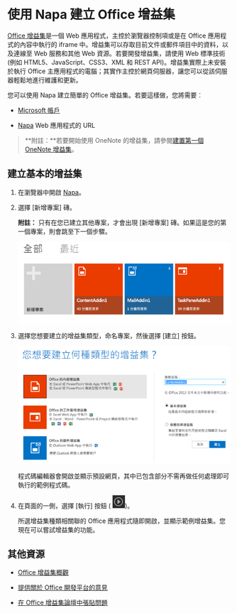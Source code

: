 ﻿
# <a name="create-an-office-add-in-with-napa"></a>使用 Napa 建立 Office 增益集



[Office 增益集](../../docs/overview/office-add-ins.md)是一個 Web 應用程式，主控於瀏覽器控制項或是在 Office 應用程式的內容中執行的 iframe 中。增益集可以存取目前文件或郵件項目中的資料，以及連線至 Web 服務和其他 Web 資源。若要開發增益集，請使用 Web 標準技術 (例如 HTML5、JavaScript、CSS3、XML 和 REST API)。增益集實際上未安裝於執行 Office 主應用程式的電腦；其實作主控於網頁伺服器，讓您可以從該伺服器輕鬆地進行維護和更新。

您可以使用 Napa 建立簡單的 Office 增益集。若要這樣做，您將需要︰

- [Microsoft 帳戶](http://www.microsoft.com/en-us/account/default.aspx)
    
- [Napa](https://www.napacloudapp.com) Web 應用程式的 URL

>**附註：**若要開始使用 OneNote 的增益集，請參閱[建置第一個 OneNote 增益集](../onenote/onenote-add-ins-getting-started.md)。

## <a name="create-a-basic-add-in"></a>建立基本的增益集



1. 在瀏覽器中開啟 [Napa](https://www.napacloudapp.com)。
    
2. 選擇 [新增專案] 磚。
    
     **附註：** 只有在您已建立其他專案，才會出現 [新增專案] 磚。如果這是您的第一個專案，則會跳至下一個步驟。
    
    ![專案頁面](../../images/08fc36cf-7cc1-442f-a9a5-b6bb30d786a4.png)

3. 選擇您想要建立的增益集類型，命名專案，然後選擇 [建立] 按鈕。
    
    ![Excel app tile](../../images/Apps_NAPA_Excel_Tile.png)

    程式碼編輯器會開啟並顯示預設網頁，其中已包含部分不需再做任何處理即可執行的範例程式碼。
    
4. 在頁面的一側，選擇 [執行] 按鈕 (
![執行按鈕](../../images/Apps_NAPA_Run_Button.png))。
    
    所選增益集種類相關聯的 Office 應用程式隨即開啟，並顯示範例增益集。您現在可以嘗試增益集的功能。
    

## <a name="additional-resources"></a>其他資源



- [Office 增益集概觀](../../docs/overview/office-add-ins.md)
    
- [提供關於 Office 開發平台的意見](http://officespdev.uservoice.com/)
    
- [在 Office 增益集論壇中張貼問題](http://social.msdn.microsoft.com/Forums/officeapps/en-US/home?forum=appsforoffice%2Cofficestore&amp;filter=alltypes&amp;sort=lastpostdesc)
    
